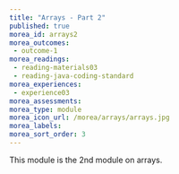 ```yaml
---
title: "Arrays - Part 2"
published: true
morea_id: arrays2
morea_outcomes:
 - outcome-1
morea_readings:
 - reading-materials03 
 - reading-java-coding-standard
morea_experiences:
 - experience03
morea_assessments:
morea_type: module
morea_icon_url: /morea/arrays/arrays.jpg
morea_labels:
morea_sort_order: 3
---
```


This module is the 2nd module on arrays.